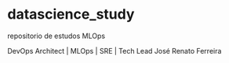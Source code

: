 # datascience_study
repositorio de estudos MLOps

DevOps Architect | MLOps | SRE | Tech Lead
José Renato Ferreira
